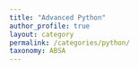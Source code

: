 ```yaml
---
title: "Advanced Python"
author_profile: true
layout: category
permalink: /categories/python/
taxonomy: ABSA
---
```

